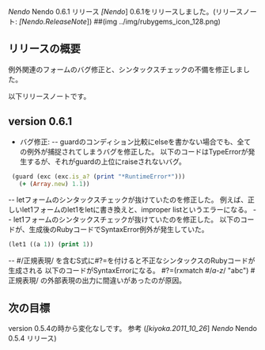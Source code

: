 *Nendo* Nendo 0.6.1 リリース
*[Nendo*] 0.6.1をリリースしました。(リリースノート: *[Nendo.ReleaseNote*])
##(img ../img/rubygems_icon_128.png)
## リリースの概要
例外関連のフォームのバグ修正と、シンタックスチェックの不備を修正しました。

以下リリースノートです。
## version 0.6.1
- バグ修正:
-- guardのコンディション比較にelseを書かない場合でも、全ての例外が捕捉されてしまうバグを修正した。
 以下のコードはTypeErrorが発生するが、それがguardの上位にraiseされないバグ。
```ruby
 (guard (exc (exc.is_a? (print "*RuntimeError*")))
   (+ (Array.new) 1.1))
```
-- letフォームのシンタックスチェックが抜けていたのを修正した。
 例えば、正しいlet1フォームのlet1をletに書き換えと、improper listというエラーになる。
-- let1フォームのシンタックスチェックが抜けていたのを修正した。
 以下のコードが、生成後のRubyコードでSyntaxError例外が発生していた。
```lisp
(let1 ((a 1)) (print 1))
```
-- #/正規表現/ を含むS式に#?=を付けると不正なシンタックスのRubyコードが生成される
 以下のコードがSyntaxErrorになる。
 #?=(rxmatch #/*a-z*/ "abc")
 #正規表現/ の外部表現の出力に間違いがあったのが原因。

## 次の目標
version 0.5.4の時から変化なしです。
参考 (*[kiyoka.2011_10_26*] *Nendo* Nendo 0.5.4 リリース)
